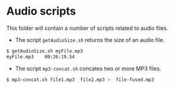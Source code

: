 # Audio scripts

This folder will contain a number of scripts related to audio files.

- The script `getAudioSize.sh` returns the size of an audio file.

```bash
$ getAudioSize.sh myFile.mp3
myFile.mp3	  00:26:19.54
```

- The script `mp3-concat.sh` concates two or more MP3 files.

```bash
$ mp3-concat.sh file1.mp3  file2.mp3 >  file-fused.mp3
```




